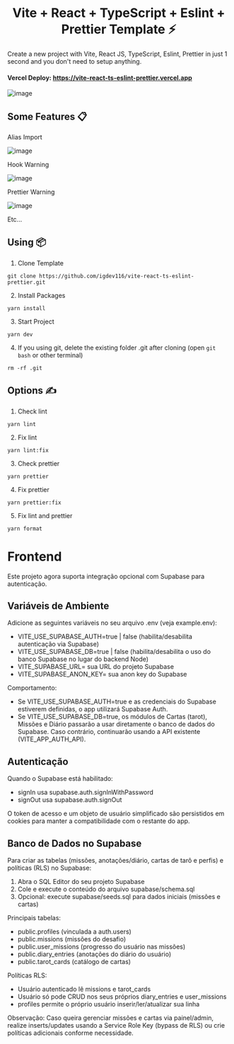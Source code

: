 <h1 align='center'>Vite + React + TypeScript + Eslint + Prettier Template ⚡</h1>

Create a new project with Vite, React JS, TypeScript, Eslint, Prettier in just 1 second and you don't need to setup anything.

#### **Vercel Deploy: https://vite-react-ts-eslint-prettier.vercel.app**

![image](https://user-images.githubusercontent.com/70432453/170648662-2ff424b9-74e9-4754-a04d-512fe1496a3b.png)

## **Some Features 📋**

Alias Import

![image](https://user-images.githubusercontent.com/70432453/170644457-ede03cca-44e9-4543-94d3-412c9d317063.png)

Hook Warning

![image](https://user-images.githubusercontent.com/70432453/170638708-23a20ffd-156e-494a-84be-b1e1cfdb5c93.png)

Prettier Warning

![image](https://user-images.githubusercontent.com/70432453/170639043-24423ed1-73cc-4730-b270-2acea1ae0c74.png)

Etc...

## **Using 📦**

1. Clone Template

```
git clone https://github.com/igdev116/vite-react-ts-eslint-prettier.git
```

2. Install Packages

```
yarn install
```

3. Start Project

```
yarn dev
```

4. If you using git, delete the existing folder .git after cloning (open `git bash` or other terminal)

```
rm -rf .git
```

## **Options ✍️**

1. Check lint

```
yarn lint
```

2. Fix lint

```
yarn lint:fix
```

3. Check prettier

```
yarn prettier
```

4. Fix prettier

```
yarn prettier:fix
```

5. Fix lint and prettier

```
yarn format
```

# Frontend

Este projeto agora suporta integração opcional com Supabase para autenticação.

## Variáveis de Ambiente

Adicione as seguintes variáveis no seu arquivo .env (veja example.env):

- VITE_USE_SUPABASE_AUTH=true | false (habilita/desabilita autenticação via Supabase)
- VITE_USE_SUPABASE_DB=true | false (habilita/desabilita o uso do banco Supabase no lugar do backend Node)
- VITE_SUPABASE_URL= sua URL do projeto Supabase
- VITE_SUPABASE_ANON_KEY= sua anon key do Supabase

Comportamento:
- Se VITE_USE_SUPABASE_AUTH=true e as credenciais do Supabase estiverem definidas, o app utilizará Supabase Auth. 
- Se VITE_USE_SUPABASE_DB=true, os módulos de Cartas (tarot), Missões e Diário passarão a usar diretamente o banco de dados do Supabase. Caso contrário, continuarão usando a API existente (VITE_APP_AUTH_API).

## Autenticação

Quando o Supabase está habilitado:
- signIn usa supabase.auth.signInWithPassword
- signOut usa supabase.auth.signOut

O token de acesso e um objeto de usuário simplificado são persistidos em cookies para manter a compatibilidade com o restante do app.

## Banco de Dados no Supabase

Para criar as tabelas (missões, anotações/diário, cartas de tarô e perfis) e políticas (RLS) no Supabase:

1) Abra o SQL Editor do seu projeto Supabase
2) Cole e execute o conteúdo do arquivo supabase/schema.sql
3) Opcional: execute supabase/seeds.sql para dados iniciais (missões e cartas)

Principais tabelas:
- public.profiles (vinculada a auth.users)
- public.missions (missões do desafio)
- public.user_missions (progresso do usuário nas missões)
- public.diary_entries (anotações do diário do usuário)
- public.tarot_cards (catálogo de cartas)

Políticas RLS:
- Usuário autenticado lê missions e tarot_cards
- Usuário só pode CRUD nos seus próprios diary_entries e user_missions
- profiles permite o próprio usuário inserir/ler/atualizar sua linha

Observação: Caso queira gerenciar missões e cartas via painel/admin, realize inserts/updates usando a Service Role Key (bypass de RLS) ou crie políticas adicionais conforme necessidade.

